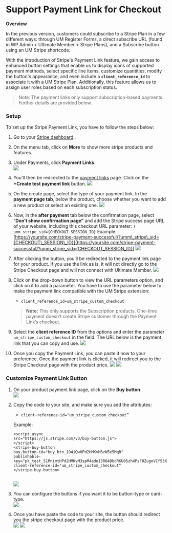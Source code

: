 ---
---
# Support Payment Link for Checkout
 <strong>Overview</strong>

 In the previous version, customers could subscribe to a Stripe Plan in a few different ways: through UM Register Forms, a direct subscribe URL (found in WP Admin &gt; Ultimate Member &gt; Stripe Plans), and a Subscribe button using an UM Stripe shortcode.

 With the introduction of Stripe's Payment Link feature, we gain access to enhanced button settings that enable us to display icons of supported payment methods, select specific line items, customize quantities, modify the button's appearance, and even include a <strong>`client_reference_id`</strong> to associate it with a UM Stripe Plan. Additionally, this feature allows us to assign user roles based on each subscription status.

> Note: The payment links only support subscription-based payments. Further details are provided below.

### <strong>Setup</strong>

 To set up the Stripe Payment Link, you have to follow the steps below:

1. Go to your  [Stripe dashboard](https://dashboard.stripe.com/) .
2. On the menu tab, click on <strong>More</strong> to show more stripe products and features.
3. Under Payments, click <strong>Payment Links</strong>.  
      ![](https://s3.amazonaws.com/helpscout.net/docs/assets/561c96629033600a7a36d662/images/6537f4eac5ebc545bcfe0487/file-D6ctqMwDSG.png)
4. You’ll then be redirected to the  [payment links](https://dashboard.stripe.com/test/payment-links)  page. Click on the <strong>+Create test payment link</strong> button.   ![](https://s3.amazonaws.com/helpscout.net/docs/assets/561c96629033600a7a36d662/images/6537f5005d28e52158f52079/file-QJl4C2VFKW.png)
5. On the create page, select the type of your payment link. In the <strong>payment page tab</strong>, below the product, choose whether you want to add a new product or select an existing one.   ![](https://s3.amazonaws.com/helpscout.net/docs/assets/561c96629033600a7a36d662/images/6537f59ac5ebc545bcfe048b/file-t7ySDeICqc.png)
6. Now, in the <strong>after payment</strong> tab below the confirmation page, select “<strong>Don’t show confirmation page”</strong> and add the Stripe success page URL of your website, including this checkout URL parameter: `?umm_stripe_sid={CHECKOUT_SESSION_ID}` Example:  [https://yoursite.com/stripe-payment-successful/?umm\_stripe\_sid={CHECKOUT\_SESSION\_ID}](https://yoursite.com/stripe-payment-successful/?umm_stripe_sid={CHECKOUT_SESSION_ID})  ![](https://s3.amazonaws.com/helpscout.net/docs/assets/561c96629033600a7a36d662/images/6537f5fb5929497d15ca1131/file-o2F5qU8niA.png)
7. After clicking the button, you’ll be redirected to the payment link page for your product. If you use the link as is, it will not directly go to the Stripe Checkout page and will not connect with Ultimate Member.   ![](https://s3.amazonaws.com/helpscout.net/docs/assets/561c96629033600a7a36d662/images/6537f680d8bb8c0afe6e137f/file-l1rWjEkbXS.png)
8. Click on the drop-down button to view the URL parameters option, and click on it to add a parameter. You have to use the parameter below to make the payment link compatible with the UM Stripe extension: 
    - `client_reference_id=um_stripe_custom_checkout`
    
    > <strong>Note:</strong> This only supports the Subscription products. One-time payment doesn’t create Stripe customer through the Payment Link’s checkout.
9. Select the <strong>client reference ID</strong> from the options and enter the parameter `um_stripe_custom_checkout` in the field. The URL below is the payment link that you can copy and use.   ![](https://s3.amazonaws.com/helpscout.net/docs/assets/561c96629033600a7a36d662/images/6537f6a45929497d15ca1133/file-JepZ8xhCHK.png)
10. Once you copy the Payment Link, you can paste it now to your preference. Once the payment link is clicked, it will redirect you to the Stripe Checkout page with the product price.  ![](https://s3.amazonaws.com/helpscout.net/docs/assets/561c96629033600a7a36d662/images/65394d8103e87e076b635e2e/file-263F6w981Z.png)  ![](https://s3.amazonaws.com/helpscout.net/docs/assets/561c96629033600a7a36d662/images/65394db16a23f959ef28c8f9/file-faW0wp6rvG.png)

### Customize Payment Link Button

1. On your product payment link page, click on the <strong>Buy button.  
      ![](https://s3.amazonaws.com/helpscout.net/docs/assets/561c96629033600a7a36d662/images/6537f6f4d8bb8c0afe6e1380/file-Y6fr7Y7UgJ.png)</strong>
2. Copy the code to your site, and make sure you add the attributes: 
    - `client-reference-id="um_stripe_custom_checkout”`
    
     Example:
    
     ```
    <script async
    src="https://js.stripe.com/v3/buy-button.js">
    </script>
    <stripe-buy-button
    buy-button-id="buy_btn_1O4iQwHPd2HMKvM3zN5e5MqR"
    publishable-key="pk_test_51MnimtHPd2HMKvM3spM4adoI3RO4DbdRKU05zh4PsF0ZugoVCf53XDKgKnJGJNvd4vHOR3fjiRawBX223hj0Rjbj00RyUJsTtg"
    client-reference-id="um_stripe_custom_checkout"
    </stripe-buy-button>
    	
    ```
    
      ![](https://s3.amazonaws.com/helpscout.net/docs/assets/561c96629033600a7a36d662/images/653951ebe4e85872dc277686/file-ehhaKROXP2.png)
3. You can configure the buttons if you want it to be button-type or card-type.  
      ![](https://s3.amazonaws.com/helpscout.net/docs/assets/561c96629033600a7a36d662/images/6537f6de5d28e52158f5207d/file-jS0pZp1Obm.png)
4. Once you have paste the code to your site, the button should redirect you the stripe checkout page with the product price.   
      ![](https://s3.amazonaws.com/helpscout.net/docs/assets/561c96629033600a7a36d662/images/6539542e973c74752598d9f0/file-HRSbbLzh1H.png)  ![](https://s3.amazonaws.com/helpscout.net/docs/assets/561c96629033600a7a36d662/images/65394db16a23f959ef28c8f9/file-faW0wp6rvG.png)